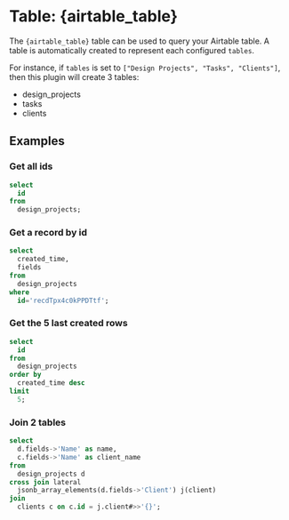 # Table: {airtable_table}

The `{airtable_table}` table can be used to query your Airtable table. A table is automatically created to represent each configured `tables`.

For instance, if `tables` is set to `["Design Projects", "Tasks", "Clients"]`, then this plugin will create 3 tables:

- design_projects
- tasks
- clients

## Examples

### Get all ids

```sql
select
  id
from
  design_projects;
```

### Get a record by id

```sql
select
  created_time,
  fields
from
  design_projects
where
  id='recdTpx4c0kPPDTtf';
```

### Get the 5 last created rows

```sql
select
  id
from
  design_projects
order by
  created_time desc
limit
  5;
```

### Join 2 tables

```sql
select
  d.fields->'Name' as name,
  c.fields->'Name' as client_name
from
  design_projects d
cross join lateral
  jsonb_array_elements(d.fields->'Client') j(client)
join
  clients c on c.id = j.client#>>'{}';
```
